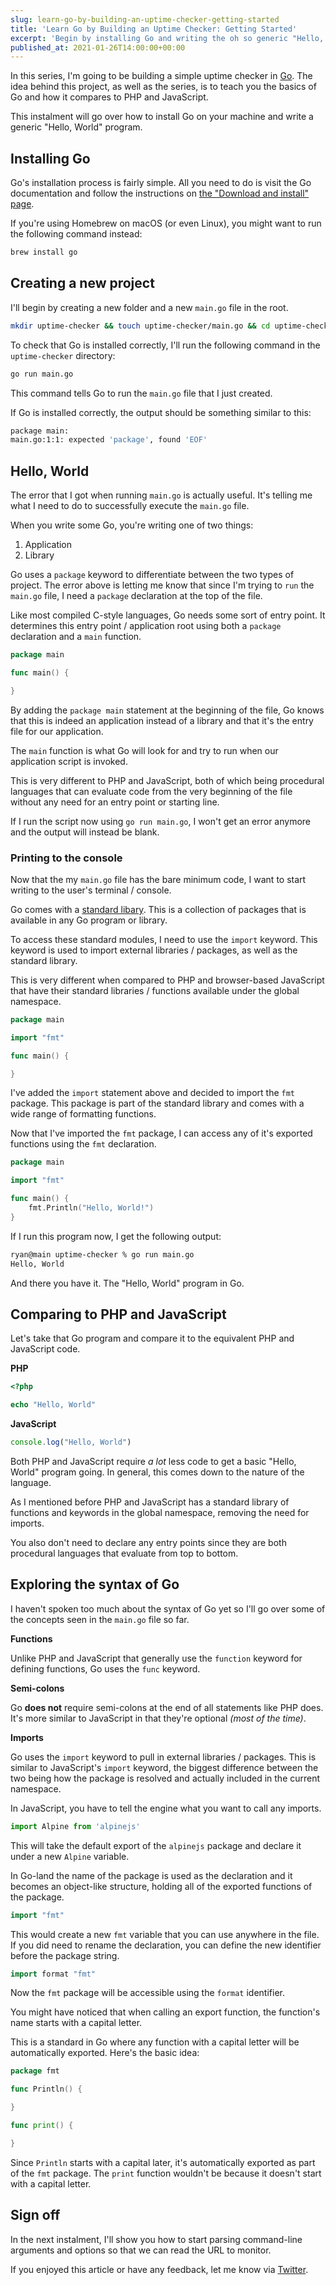 ```yaml
---
slug: learn-go-by-building-an-uptime-checker-getting-started
title: 'Learn Go by Building an Uptime Checker: Getting Started'
excerpt: 'Begin by installing Go and writing the oh so generic "Hello, World" application.'
published_at: 2021-01-26T14:00:00+00:00
---
```

In this series, I'm going to be building a simple uptime checker in [Go](https://golang.org/). The idea behind this project, as well as the series, is to teach you the basics of Go and how it compares to PHP and JavaScript.

This instalment will go over how to install Go on your machine and write a generic "Hello, World" program.

## Installing Go

Go's installation process is fairly simple. All you need to do is visit the Go documentation and follow the instructions on [the "Download and install" page](https://golang.org/doc/install).

If you're using Homebrew on macOS (or even Linux), you might want to run the following command instead:

```bash
brew install go
```

## Creating a new project

I'll begin by creating a new folder and a new `main.go` file in the root.

```bash
mkdir uptime-checker && touch uptime-checker/main.go && cd uptime-checker
```

To check that Go is installed correctly, I'll run the following command in the `uptime-checker` directory:

```bash
go run main.go
```

This command tells Go to run the `main.go` file that I just created.

If Go is installed correctly, the output should be something similar to this:

```bash
package main:
main.go:1:1: expected 'package', found 'EOF'
```

## Hello, World

The error that I got when running `main.go` is actually useful. It's telling me what I need to do to successfully execute the `main.go` file.

When you write some Go, you're writing one of two things:

1. Application
2. Library

Go uses a `package` keyword to differentiate between the two types of project. The error above is letting me know that since I'm trying to `run` the `main.go` file, I need a `package` declaration at the top of the file.

Like most compiled C-style languages, Go needs some sort of entry point. It determines this entry point / application root using both a `package` declaration and a `main` function.

```go
package main

func main() {

}
```

By adding the `package main` statement at the beginning of the file, Go knows that this is indeed an application instead of a library and that it's the entry file for our application.

The `main` function is what Go will look for and try to run when our application script is invoked.

This is very different to PHP and JavaScript, both of which being procedural languages that can evaluate code from the very beginning of the file without any need for an entry point or starting line.

If I run the script now using `go run main.go`, I won't get an error anymore and the output will instead be blank.

### Printing to the console

Now that the my `main.go` file has the bare minimum code, I want to start writing to the user's terminal / console.

Go comes with a [standard libary](https://pkg.go.dev/std). This is a collection of packages that is available in any Go program or library.

To access these standard modules, I need to use the `import` keyword. This keyword is used to import external libraries / packages, as well as the standard library.

This is very different when compared to PHP and browser-based JavaScript that have their standard libraries / functions available under the global namespace.

```go
package main

import "fmt"

func main() {

}
```

I've added the `import` statement above and decided to import the `fmt` package. This package is part of the standard library and comes with a wide range of formatting functions.

Now that I've imported the `fmt` package, I can access any of it's exported functions using the `fmt` declaration.

```go
package main

import "fmt"

func main() {
    fmt.Println("Hello, World!")
}
```

If I run this program now, I get the following output:

```bash
ryan@main uptime-checker % go run main.go
Hello, World
```

And there you have it. The "Hello, World" program in Go.

## Comparing to PHP and JavaScript

Let's take that Go program and compare it to the equivalent PHP and JavaScript code.

**PHP**

```php
<?php

echo "Hello, World"
```

**JavaScript**

```jsx
console.log("Hello, World")
```

Both PHP and JavaScript require *a lot* less code to get a basic "Hello, World" program going. In general, this comes down to the nature of the language.

As I mentioned before PHP and JavaScript has a standard library of functions and keywords in the global namespace, removing the need for imports.

You also don't need to declare any entry points since they are both procedural languages that evaluate from top to bottom.

## Exploring the syntax of Go

I haven't spoken too much about the syntax of Go yet so I'll go over some of the concepts seen in the `main.go` file so far.

**Functions**

Unlike PHP and JavaScript that generally use the `function` keyword for defining functions, Go uses the `func` keyword.

**Semi-colons**

Go **does not** require semi-colons at the end of all statements like PHP does. It's more similar to JavaScript in that they're optional *(most of the time)*.

**Imports**

Go uses the `import` keyword to pull in external libraries / packages. This is similar to JavaScript's `import` keyword, the biggest difference between the two being how the package is resolved and actually included in the current namespace.

In JavaScript, you have to tell the engine what you want to call any imports.

```jsx
import Alpine from 'alpinejs'
```

This will take the default export of the `alpinejs` package and declare it under a new `Alpine` variable.

In Go-land the name of the package is used as the declaration and it becomes an object-like structure, holding all of the exported functions of the package.

```go
import "fmt"
```

This would create a new `fmt` variable that you can use anywhere in the file. If you did need to rename the declaration, you can define the new identifier before the package string.

```go
import format "fmt"
```

Now the `fmt` package will be accessible using the `format` identifier.

You might have noticed that when calling an export function, the function's name starts with a capital letter.

This is a standard in Go where any function with a capital letter will be automatically exported. Here's the basic idea:

```go
package fmt

func Println() {

}

func print() {

}
```

Since `Println` starts with a capital later, it's automatically exported as part of the `fmt` package. The `print` function wouldn't be because it doesn't start with a capital letter.

## Sign off

In the next instalment, I'll show you how to start parsing command-line arguments and options so that we can read the URL to monitor.

If you enjoyed this article or have any feedback, let me know via [Twitter](https://twitter.com/ryangjchandler).
